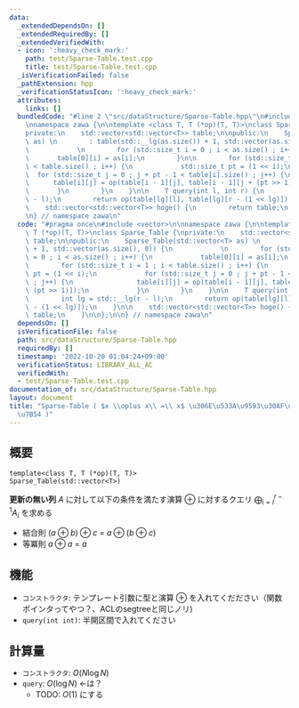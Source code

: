 ```yaml
---
data:
  _extendedDependsOn: []
  _extendedRequiredBy: []
  _extendedVerifiedWith:
  - icon: ':heavy_check_mark:'
    path: test/Sparse-Table.test.cpp
    title: test/Sparse-Table.test.cpp
  _isVerificationFailed: false
  _pathExtension: hpp
  _verificationStatusIcon: ':heavy_check_mark:'
  attributes:
    links: []
  bundledCode: "#line 2 \"src/dataStructure/Sparse-Table.hpp\"\n#include <vector>\n\
    \nnamespace zawa {\n\ntemplate <class T, T (*op)(T, T)>\nclass Sparse_Table {\n\
    private:\n    std::vector<std::vector<T>> table;\n\npublic:\n    Sparse_Table(std::vector<T>\
    \ as) \n        : table(std::__lg(as.size()) + 1, std::vector(as.size(), 0)) {\n\
    \            \n        for (std::size_t i = 0 ; i < as.size() ; i++) {\n     \
    \       table[0][i] = as[i];\n        }\n\n        for (std::size_t i = 1 ; i\
    \ < table.size() ; i++) {\n            std::size_t pt = (1 << i);\n          \
    \  for (std::size_t j = 0 ; j + pt - 1 < table[i].size() ; j++) {\n          \
    \      table[i][j] = op(table[i - 1][j], table[i - 1][j + (pt >> 1)]);\n     \
    \       }\n        }\n    }\n\n    T query(int l, int r) {\n        int lg = std::__lg(r\
    \ - l);\n        return op(table[lg][l], table[lg][r - (1 << lg)]);\n    }\n\n\
    \    std::vector<std::vector<T>> hoge() {\n        return table;\n    }\n\n};\n\
    \n} // namespace zawa\n"
  code: "#pragma once\n#include <vector>\n\nnamespace zawa {\n\ntemplate <class T,\
    \ T (*op)(T, T)>\nclass Sparse_Table {\nprivate:\n    std::vector<std::vector<T>>\
    \ table;\n\npublic:\n    Sparse_Table(std::vector<T> as) \n        : table(std::__lg(as.size())\
    \ + 1, std::vector(as.size(), 0)) {\n            \n        for (std::size_t i\
    \ = 0 ; i < as.size() ; i++) {\n            table[0][i] = as[i];\n        }\n\n\
    \        for (std::size_t i = 1 ; i < table.size() ; i++) {\n            std::size_t\
    \ pt = (1 << i);\n            for (std::size_t j = 0 ; j + pt - 1 < table[i].size()\
    \ ; j++) {\n                table[i][j] = op(table[i - 1][j], table[i - 1][j +\
    \ (pt >> 1)]);\n            }\n        }\n    }\n\n    T query(int l, int r) {\n\
    \        int lg = std::__lg(r - l);\n        return op(table[lg][l], table[lg][r\
    \ - (1 << lg)]);\n    }\n\n    std::vector<std::vector<T>> hoge() {\n        return\
    \ table;\n    }\n\n};\n\n} // namespace zawa\n"
  dependsOn: []
  isVerificationFile: false
  path: src/dataStructure/Sparse-Table.hpp
  requiredBy: []
  timestamp: '2022-10-20 01:04:24+09:00'
  verificationStatus: LIBRARY_ALL_AC
  verifiedWith:
  - test/Sparse-Table.test.cpp
documentation_of: src/dataStructure/Sparse-Table.hpp
layout: document
title: "Sparse-Table ( $x \\oplus x\\ =\\ x$ \u306E\u533A\u9593\u30AF\u30A8\u30EA\u89E3\
  \u7B54 )"
---
```


## 概要

```
template<class T, T (*op)(T, T)>
Sparse_Table(std::vector<T>)
```

**更新の無い列** $A$ に対して以下の条件を満たす演算 $\oplus$ に対するクエリ $\displaystyle \bigoplus_{i = l}^{r - 1}A_i$ を求める

- 結合則 $(a \oplus b) \oplus c\ =\ a \oplus (b \oplus c)$
- 等冪則 $a \oplus a\ =\ a$

## 機能
 - `コンストラクタ`: テンプレート引数に型と演算 $\oplus$ を入れてくだださい（関数ポインタってやつ？、ACLのsegtreeと同じノリ)
- `query(int int)`:  半開区間で入れてください

## 計算量

- `コンストラクタ`: $O(N \log N)$
- `query`: $O(\log N)$ <-は？
	- TODO: $O(1)$ にする
